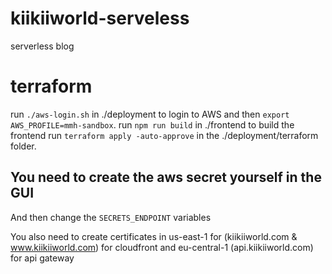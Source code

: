# kiikiiworld-serveless

serverless blog

# terraform

run `./aws-login.sh` in ./deployment to login to AWS and then `export AWS_PROFILE=mmh-sandbox`.
run `npm run build` in ./frontend to build the frontend
run `terraform apply -auto-approve` in the ./deployment/terraform folder.

## You need to create the aws secret yourself in the GUI

And then change the `SECRETS_ENDPOINT` variables

You also need to create certificates in us-east-1 for (kiikiiworld.com & www.kiikiiworld.com) for cloudfront
and eu-central-1 (api.kiikiiworld.com) for api gateway
